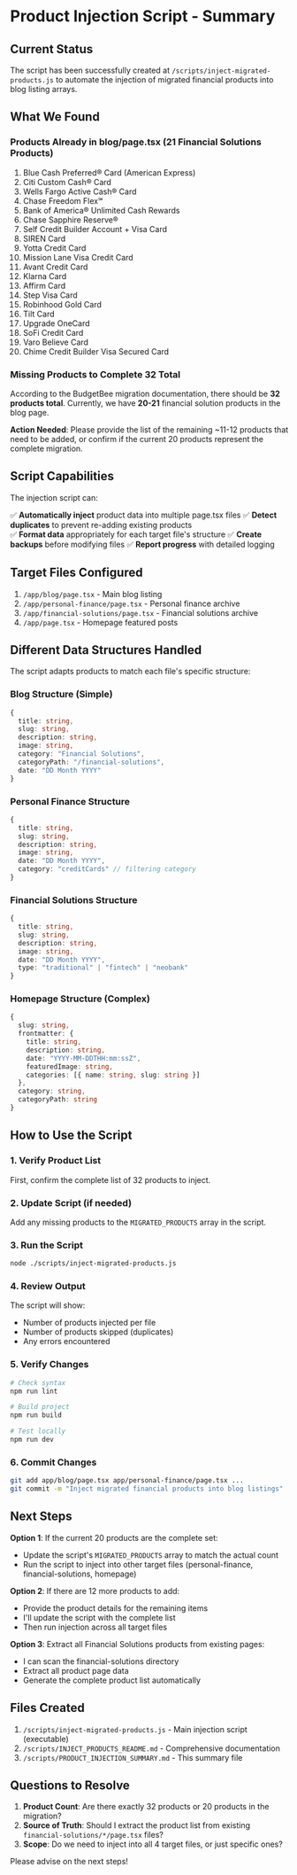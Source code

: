 # Product Injection Script - Summary

## Current Status

The script has been successfully created at `/scripts/inject-migrated-products.js` to automate the injection of migrated financial products into blog listing arrays.

## What We Found

### Products Already in blog/page.tsx (21 Financial Solutions Products)

1. Blue Cash Preferred® Card (American Express)
2. Citi Custom Cash® Card
3. Wells Fargo Active Cash® Card
4. Chase Freedom Flex℠
5. Bank of America® Unlimited Cash Rewards
6. Chase Sapphire Reserve®
7. Self Credit Builder Account + Visa Card
8. SIREN Card
9. Yotta Credit Card
10. Mission Lane Visa Credit Card
11. Avant Credit Card
12. Klarna Card
13. Affirm Card
14. Step Visa Card
15. Robinhood Gold Card
16. Tilt Card
17. Upgrade OneCard
18. SoFi Credit Card
19. Varo Believe Card
20. Chime Credit Builder Visa Secured Card

### Missing Products to Complete 32 Total

According to the BudgetBee migration documentation, there should be **32 products total**. Currently, we have **20-21** financial solution products in the blog page.

**Action Needed**: Please provide the list of the remaining ~11-12 products that need to be added, or confirm if the current 20 products represent the complete migration.

## Script Capabilities

The injection script can:

✅ **Automatically inject** product data into multiple page.tsx files
✅ **Detect duplicates** to prevent re-adding existing products  
✅ **Format data** appropriately for each target file's structure
✅ **Create backups** before modifying files
✅ **Report progress** with detailed logging

## Target Files Configured

1. `/app/blog/page.tsx` - Main blog listing
2. `/app/personal-finance/page.tsx` - Personal finance archive
3. `/app/financial-solutions/page.tsx` - Financial solutions archive
4. `/app/page.tsx` - Homepage featured posts

## Different Data Structures Handled

The script adapts products to match each file's specific structure:

### Blog Structure (Simple)

```typescript
{
  title: string,
  slug: string,
  description: string,
  image: string,
  category: "Financial Solutions",
  categoryPath: "/financial-solutions",
  date: "DD Month YYYY"
}
```

### Personal Finance Structure

```typescript
{
  title: string,
  slug: string,
  description: string,
  image: string,
  date: "DD Month YYYY",
  category: "creditCards" // filtering category
}
```

### Financial Solutions Structure

```typescript
{
  title: string,
  slug: string,
  description: string,
  image: string,
  date: "DD Month YYYY",
  type: "traditional" | "fintech" | "neobank"
}
```

### Homepage Structure (Complex)

```typescript
{
  slug: string,
  frontmatter: {
    title: string,
    description: string,
    date: "YYYY-MM-DDTHH:mm:ssZ",
    featuredImage: string,
    categories: [{ name: string, slug: string }]
  },
  category: string,
  categoryPath: string
}
```

## How to Use the Script

### 1. Verify Product List

First, confirm the complete list of 32 products to inject.

### 2. Update Script (if needed)

Add any missing products to the `MIGRATED_PRODUCTS` array in the script.

### 3. Run the Script

```bash
node ./scripts/inject-migrated-products.js
```

### 4. Review Output

The script will show:

- Number of products injected per file
- Number of products skipped (duplicates)
- Any errors encountered

### 5. Verify Changes

```bash
# Check syntax
npm run lint

# Build project
npm run build

# Test locally
npm run dev
```

### 6. Commit Changes

```bash
git add app/blog/page.tsx app/personal-finance/page.tsx ...
git commit -m "Inject migrated financial products into blog listings"
```

## Next Steps

**Option 1**: If the current 20 products are the complete set:

- Update the script's `MIGRATED_PRODUCTS` array to match the actual count
- Run the script to inject into other target files (personal-finance, financial-solutions, homepage)

**Option 2**: If there are 12 more products to add:

- Provide the product details for the remaining items
- I'll update the script with the complete list
- Then run injection across all target files

**Option 3**: Extract all Financial Solutions products from existing pages:

- I can scan the financial-solutions directory
- Extract all product page data
- Generate the complete product list automatically

## Files Created

1. `/scripts/inject-migrated-products.js` - Main injection script (executable)
2. `/scripts/INJECT_PRODUCTS_README.md` - Comprehensive documentation
3. `/scripts/PRODUCT_INJECTION_SUMMARY.md` - This summary file

## Questions to Resolve

1. **Product Count**: Are there exactly 32 products or 20 products in the migration?
2. **Source of Truth**: Should I extract the product list from existing `financial-solutions/*/page.tsx` files?
3. **Scope**: Do we need to inject into all 4 target files, or just specific ones?

Please advise on the next steps!
